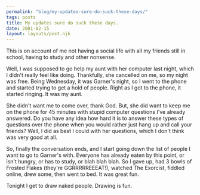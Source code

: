 ```yaml
---
permalink: "blog/my-updates-sure-do-suck-these-days/"
tags: posts
title: My updates sure do suck these days.
date: 2001-02-15
layout: layouts/post.njk
---
```


This is on account of me not having a social life with all my friends still in school, having to study and other nonsense. 

Well, I was supposed to go help my aunt with her computer last night, which I didn't really feel like doing. Thankfully, she cancelled on me, so my night was free. Being Wednesday, it was Garner's night, so I went to the phone and started trying to get a hold of people. Right as I got to the phone, it started ringing. It was my aunt.

She didn't want me to come over, thank God. But, she did want to keep me on the phone for 45 minutes with stupid computer questions I've already answered. Do you have any idea how hard it is to answer these types of questions over the phone when you would rather just hang up and call your friends? Well, I did as best I could with her questions, which I don't think was very good at all.

So, finally the conversation ends, and I start going down the list of people I want to go to Garner's with. Everyone has already eaten by this point, or isn't hungry, or has to study, or blah blah blah. So I gave up, had 3 bowls of Frosted Flakes (they're GGRRRRREEEAT!), watched The Exorcist, fiddled online, drew some, then went to bed. It was great fun.

Tonight I get to draw naked people. Drawing is fun.